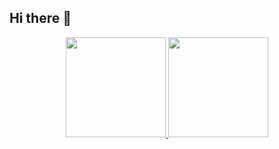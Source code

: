 ## Hi there 👋

<!--
**Lucas-S-Silva/Lucas-S-Silva** is a ✨ _special_ ✨ repository because its `README.md` (this file) appears on your GitHub profile.

Here are some ideas to get you started:

- 🔭 I’m currently working on ...
- 🌱 I’m currently learning ...
- 👯 I’m looking to collaborate on ...
- 🤔 I’m looking for help with ...
- 💬 Ask me about ...
- 📫 How to reach me: ...
- 😄 Pronouns: ...
- ⚡ Fun fact: ...
-->
<div align="center"  style="max-width: 100%;">
    <a href="https://github.com/Lucas-S-Silva" style="max-width: 100%;">
        <img loading="lazy" height="160em" src="https://github-readme-stats.vercel.app/api/top-langs/?username=Lucas-S-Silva&layout=compact&langs_count=7&theme=dracula"/>
        <img loading="lazy" height="160em" src="https://github-readme-stats.vercel.app/api?username=Lucas-S-Silva&show_icons=true&theme=dracula&include_all_commits=true&count_private=true"/>
    </a>
</div>
